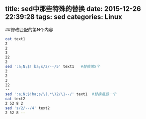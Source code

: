 title: sed中那些特殊的替换
date: 2015-12-26 22:39:28
tags: sed
categories: Linux
---
##修改匹配的第N个内容
``` bash
cat text1
2
2
3
22
2
sed ':a;N;$! ba;s/2/--/5' text1   #替换第5个
2
2
3
22
--
sed ':a;N;$!ba;s/\(.*\)2/\1--/' text1  #替换最后一个
cat text2
2 52 8 2
sed 's/2/--/4' text2
2 52 8 --
```
